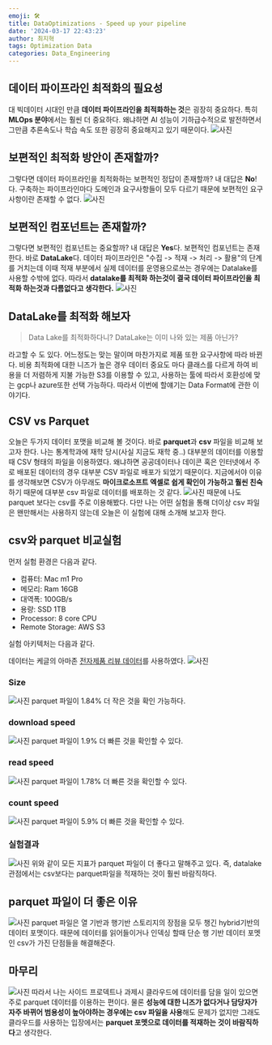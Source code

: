 ```yaml
---
emoji: 🛠️
title: DataOptimizations - Speed up your pipeline
date: '2024-03-17 22:43:23'
author: 최지혁
tags: Optimization Data
categories: Data_Engineering
---
```


## 데이터 파이프라인 최적화의 필요성
대 빅데이터 시대인 만큼 **데이터 파이프라인을 최적화하는 것**은 굉장히 중요하다. 특히 **MLOps 분야**에서는 훨씬 더 중요하다. 왜냐하면 AI 성능이 기하급수적으로 발전하면서 그만큼 추론속도나 학습 속도 또한 굉장히 중요해지고 있기 때문이다. 
![사진](https://onedrive.live.com/embed?resid=9DED56BE8CF81C92%21172&authkey=%21AMLVmAUUwVh49k4&width=1568&height=468)

## 보편적인 최적화 방안이 존재할까?
그렇다면 데이터 파이프라인을 최적화하는 보편적인 정답이 존재할까? 내 대답은 **No**!다. 구축하는 파이프라인마다 도메인과 요구사항들이 모두 다르기 때문에 보편적인 요구사항이란 존재할 수 없다. 
![사진](https://onedrive.live.com/embed?resid=9DED56BE8CF81C92%21164&authkey=%21AN1DKoWFA8cD0Yg&width=1246&height=424)
## 보편적인 컴포넌트는 존재할까?
그렇다면 보편적인 컴포넌트는 중요할까? 내 대답은 **Yes**다. 보편적인 컴포넌트는 존재한다. 바로 **DataLake**다. 
데이터 파이프라인은 "수집 -> 적재 -> 처리 -> 활용"의 단계를 거치는데 이때 적재 부분에서 실제 데이터를 운영용으로쓰는 경우에는 Datalake를 사용할 수밖에 없다. 따라서 **datalake를 최적화 하는것이 결국 데이터 파이프라인을 최적화 하는것과 다름없다고 생각한다.** 
![사진](https://onedrive.live.com/embed?resid=9DED56BE8CF81C92%21166&authkey=%21AIeFHkvVBN7IT1w&width=1024&height=270)
## DataLake를 최적화 해보자
> Data Lake를 최적화하다니? DataLake는 이미 나와 있는 제품 아닌가? 

라고할 수 도 있다. 어느정도는 맞는 말이며 마찬가지로 제품 또한 요구사항에 따라 바뀐다. 비용 최적화에 대한 니즈가 높은 경우 데이터 중요도 마다 클래스를 다르게 하여 비용을 더 저렴하게 지불 가능한 S3를 이용할 수 있고, 사용하는 툴에 따라서 호환성에 맞는 gcp나 azure또한 선택 가능하다. 따라서 이번에 할얘기는 Data Format에 관한 이야기다.

## CSV vs Parquet
 오늘은 두가지 데이터 포맷을 비교해 볼 것이다. 바로 **parquet**과 **csv** 파일을 비교해 보고자 한다. 나는 통계학과에 재학 당시(사실 지금도 재학 중..) 대부분의 데이터를 이용할때 CSV 형태의 파일을 이용하였다. 왜냐하면 공공데이터나 데이콘 혹은 인터넷에서 주로 배포된 데이터의 경우 대부분 CSV 파일로 배포가 되었기 때문이다. 지금에서야 이유를 생각해보면 CSV가 아무래도 **마이크로소프트 엑셀로 쉽게 확인이 가능하고 훨씬 친숙**하기 때문에 대부분 csv 파일로 데이터를 배포하는 것 같다. 
![사진](./https://onedrive.live.com/embed?resid=9DED56BE8CF81C92%21167&authkey=%21AGSuC2Ee7BHt-n0&width=1202&height=380)
때문에 나도 parquet 보다는 csv를 주로 이용해봤다. 다만 나는 어떤 실험을 통해 더이상 csv 파일은 왠만해서는 사용하지 않는데 오늘은 이 실험에 대해 소개해 보고자 한다. 

## csv와 parquet 비교실험
먼저 실험 환경은 다음과 같다. 
- 컴퓨터: Mac m1 Pro
- 메모리: Ram 16GB
- 대역폭: 100GB/s
- 용량: SSD 1TB
- Processor: 8 core CPU
- Remote Storage: AWS S3

실험 아키텍처는 다음과 같다. 

데이터는 케글의 아마존 [전자제품 리뷰 데이터](https://www.kaggle.com/datasets/muhammedabdulazeem/amazon-electronics-items-reviews)를 사용하였다. 
![사진](https://onedrive.live.com/embed?resid=9DED56BE8CF81C92%21163&authkey=%21ACPWuFhmA36B8YA&width=1192&height=778)
### Size
![사진](https://onedrive.live.com/embed?resid=9DED56BE8CF81C92%21174&authkey=%21AJPPIE-TwZV8B9w&width=1084&height=536)
parquet 파일이 1.84% 더 작은 것을 확인 가능하다.
### download speed
![사진](https://onedrive.live.com/embed?resid=9DED56BE8CF81C92%21168&authkey=%21AKVclBQI-Im_ZGw&width=1018&height=562)
parquet 파일이 1.9% 더 빠른 것을 확인할 수 있다.
### read speed
![사진](https://onedrive.live.com/embed?resid=9DED56BE8CF81C92%21171&authkey=%21AB_V5Mbw64lg4dY&width=1200&height=368)
parquet 파일이 1.78% 더 빠른 것을 확인할 수 있다.
### count speed
![사진](https://onedrive.live.com/embed?resid=9DED56BE8CF81C92%21165&authkey=%21AFupwqOeIrUMUbE&width=1120&height=344)
parquet 파일이 5.9% 더 빠른 것을 확인할 수 있다.


### 실험결과 
![사진](https://onedrive.live.com/embed?resid=9DED56BE8CF81C92%21173&authkey=%21ABA9dtYq23ToNYo&width=1740&height=368)
위와 같이 모든 지표가 parquet 파일이 더 좋다고 말해주고 있다. 즉, datalake 관점에서는 csv보다는 parquet파일을 적재하는 것이 훨씬 바람직하다.

## parquet 파일이 더 좋은 이유
![사진](https://onedrive.live.com/embed?resid=9DED56BE8CF81C92%21169&authkey=%21ANjgskNzhHvUJAw&width=1248&height=634)
parquet 파일은 열 기반과 행기반 스토리지의 장점을 모두 챙긴 hybrid기반의 데이터 포맷이다. 때문에 데이터를 읽어들이거나 인덱싱 할때 단순 행 기반 데이터 포멧인 csv가 가진 단점들을 해결해준다. 

## 마무리
![사진](https://onedrive.live.com/embed?resid=9DED56BE8CF81C92%21170&authkey=%21AGrwU-T4bZbWuRU&width=1394&height=472)
따라서 나는 사이드 프로덱트나 과제시 클라우드에 데이터를 담을 일이 있으면 주로 parquet 데이터를 이용하는 편이다. 물론 **성능에 대한 니즈가 없다거나 담당자가 자주 바뀌어 범용성이 높아야하는 경우에는 csv 파일을 사용**해도 문제가 없지만 그래도 클라우드를 사용하는 입장에서는 **parquet 포멧으로 데이터를 적재하는 것이 바람직하다**고 생각한다. 

```toc
```